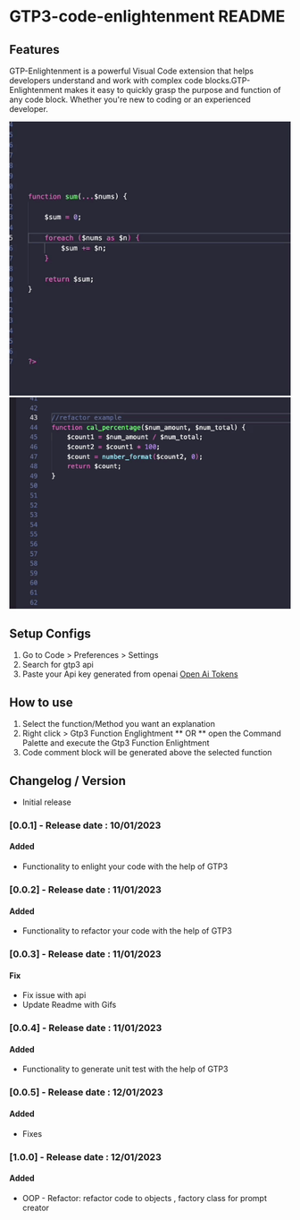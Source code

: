 # GTP3-code-enlightenment  README

## Features

GTP-Enlightenment is a powerful Visual Code extension that helps developers understand and work with complex code blocks.GTP-Enlightenment makes it easy to quickly grasp the purpose and function of any code block. Whether you're new to coding or an experienced developer.



![Function enlightenment](https://github.com/sCuz12/gtp3-code-enlightenment-vscode-extension/blob/main/build/gtp3-enlightenment-document.gif?raw=true)
![Code Refactor](https://github.com/sCuz12/gtp3-code-enlightenment-vscode-extension/blob/main/build/gtp3-enlightment-refactor.gif?raw=true)

## Setup Configs 
1. Go to Code > Preferences > Settings 
2. Search for gtp3 api  
3. Paste your Api key generated from openai [Open Ai Tokens](https://beta.openai.com/account/api-keys)

## How to use
1. Select the function/Method you want an explanation 
2. Right click > Gtp3 Function Englightment ** OR ** open the Command Palette and execute the Gtp3 Function Enlightment
3. Code comment block will be generated above the selected function

## Changelog / Version
- Initial release

### [0.0.1] - Release date : 10/01/2023

#### Added
- Functionality to enlight your code with the help of GTP3

### [0.0.2] - Release date : 11/01/2023

#### Added
- Functionality to refactor your code with the help of GTP3


### [0.0.3] - Release date : 11/01/2023

#### Fix
- Fix issue with api
- Update Readme with Gifs


### [0.0.4] - Release date : 11/01/2023

#### Added
- Functionality to generate unit test with the help of GTP3

### [0.0.5] - Release date : 12/01/2023

#### Added
- Fixes 

### [1.0.0] - Release date : 12/01/2023

#### Added
- OOP - Refactor: refactor code to objects , factory class for prompt creator  
